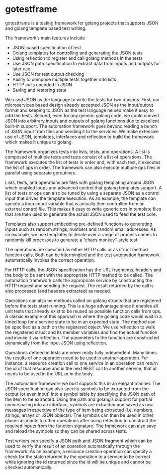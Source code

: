 # gotestframe

gotestframe is a testing framework for golang projects that supports JSON and golang template based test writing.

The framework’s main features include
* JSON-based specification of test
* Golang templates for controlling and generating the JSON tests
* Using reflection to register and call golang methods in the tests
* Use JSON path specification to extract data from inputs and outputs for later use
* Use JSON for test output checking
* Ability to compose multiple tests together into lists
* HTTP calls encoded in JSON
* Saving and restoring state

We used JSON as the language to write the tests for two reasons. First, our microservices based design already accepted JSON as the input/output format and keeping to JSON as the test language helped make it easy to add the tests. Second, even for any generic golang code, we could convert JSON into arbitrary inputs and outputs of golang functions due to excellent built-in support. The automation framework goes beyond reading a bunch of JSON input from files and sending it to the services. We make extensive use of JSON, templates, interfaces and reflection to build the framework which makes it unique to golang.

The framework organizes tests into lists, tests, and operations. A list is composed of multiple tests and tests consist of a list of operations. The framework executes the list of tests in order and, with each test, it executes the list of ops in order. The framework can also execute multiple ops files in parallel using separate goroutines.

Lists, tests, and operations are files with golang templating around JSON which enabled loops and advanced control that golang templates support. A list of tests or ops can also be tuned by using a separate JSON as a control input that drives the template execution. As an example, the template can specify a loop count variable that is actually then controlled from an external control file. This makes it easy to write generic ops in template files that are then used to generate the actual JSON used to feed the test core.

Templates also support embedding pre-defined functions to generating inputs such as random strings, numbers and random email addresses. As an example, we use templates to iterate over a range of process names to randomly kill processes to generate a “chaos monkey”-style test.

The operations are specified as either HTTP calls or as struct method function calls. Both can be intermingled and the test automation framework automatically invokes the correct operation.

For HTTP calls, the JSON specification has the URL fragments, headers and the body to be sent with the appropriate HTTP method to be called. The automation framework calls the appropriate service by constructing the HTTP request and sending the request. The result returned by the call is also processed (and headers extracted) as needed.

Operations can also be methods called on golang structs that are registered before the tests start running. This is a huge advantage since it enables all unit tests that already exist to be reused as possible function calls from ops. A classic example of this approach is where the golang code would wait in a timed loop for a service state to be in an expected state. The method can be specified as a path on the registered object. We use reflection to walk the registered struct and its member variables and find the actual function and invoke it via reflection. The parameters to the function are constructed dynamically from the input JSON using reflection.

Operations defined in tests are never really fully independent. Many times the results of one operation need to be used in another operation. For instance, a resource creation call to one service in an operation can return the id of that resource and in the next REST call to another service, that id needs to be used in the URL or in the body.

The automation framework we built supports this in an elegant manner. The JSON specification can also specify symbols to be extracted from the output (or even input) into a symbol table by specifying the JSON path of the item to be extracted. Using the path and golang’s support for partial unmarshaling into an interface, symbols are extracted and saved as raw messages irrespective of the type of item being extracted (i.e. numbers, strings, arrays or JSON objects). The symbols can then be used in other places as inputs to other operations after using reflection to construct the required inputs from the function signature. The framework can also save and reload the symbols so they can be shared across tests.

Test writers can specify a JSON path and JSON fragment which can be used to verify the result of an operation automatically through the framework. As an example, a resource creation operation can specify a check for the state returned by the operation to a service to be correct while ignoring the id returned since the id will be unique and cannot be checked automatically.


